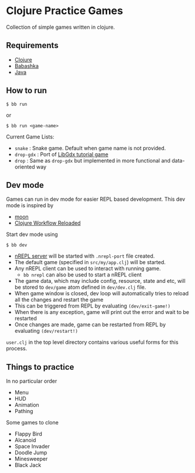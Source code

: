 # Clojure Practice Games

Collection of simple games written in clojure.

## Requirements

* [Clojure](https://clojure.org/guides/install_clojure)
* [Babashka](https://github.com/babashka/babashka#installation)
* [Java](https://openjdk.org/install/)

## How to run

```
$ bb run
```
or
```
$ bb run <game-name>
```

Current Game Lists:
* `snake` : Snake game. Default when game name is not provided.
* `drop-gdx` : Port of [LibGdx tutorial game](https://libgdx.com/wiki/start/a-simple-game)
* `drop` : Same as `drop-gdx` but implemented in more functional and data-oriented way

## Dev mode

Games can run in dev mode for easier REPL based development.
This dev mode is inspired by 
- [moon](https://github.com/damn/moon)
- [Clojure Workflow Reloaded](https://www.cognitect.com/blog/2013/06/04/clojure-workflow-reloaded)

Start dev mode using
```
$ bb dev
```

- [nREPL server](https://github.com/nrepl/nrepl) will be started with `.nrepl-port` file created.
- The default game (specified in `src/my/app.clj`) will be started.
- Any nREPL client can be used to interact with running game.
  - `bb nrepl` can also be used to start a nREPL client
- The game data, which may include config, resource, state and etc, will be stored to `dev/game` atom
  defined in `dev/dev.clj` file.
- When game window is closed, dev loop will automatically tries to reload all the changes and restart the game
- This can be triggered from REPL by evaluating `(dev/exit-game!)`
- When there is any exception, game will print out the error and wait to be restarted
- Once changes are made, game can be restarted from REPL by evaluating `(dev/restart!)`

`user.clj` in the top level directory contains various useful forms for this process.

## Things to practice

In no particular order
- Menu
- HUD
- Animation
- Pathing

Some games to clone
- Flappy Bird
- Alcanoid
- Space Invader
- Doodle Jump
- Minesweeper
- Black Jack
